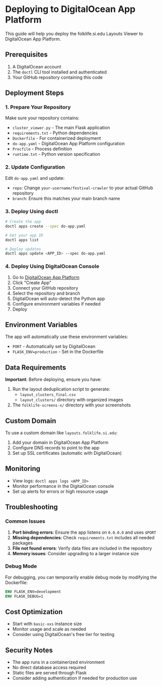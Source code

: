 # Deploying to DigitalOcean App Platform

This guide will help you deploy the folklife.si.edu Layouts Viewer to DigitalOcean App Platform.

## Prerequisites

1. A DigitalOcean account
2. The `doctl` CLI tool installed and authenticated
3. Your GitHub repository containing this code

## Deployment Steps

### 1. Prepare Your Repository

Make sure your repository contains:
- `cluster_viewer.py` - The main Flask application
- `requirements.txt` - Python dependencies
- `Dockerfile` - For containerized deployment
- `do-app.yaml` - DigitalOcean App Platform configuration
- `Procfile` - Process definition
- `runtime.txt` - Python version specification

### 2. Update Configuration

Edit `do-app.yaml` and update:
- `repo`: Change `your-username/festival-crawler` to your actual GitHub repository
- `branch`: Ensure this matches your main branch name

### 3. Deploy Using doctl

```bash
# Create the app
doctl apps create --spec do-app.yaml

# Get your app ID
doctl apps list

# Deploy updates
doctl apps update <APP_ID> --spec do-app.yaml
```

### 4. Deploy Using DigitalOcean Console

1. Go to [DigitalOcean App Platform](https://cloud.digitalocean.com/apps)
2. Click "Create App"
3. Connect your GitHub repository
4. Select the repository and branch
5. DigitalOcean will auto-detect the Python app
6. Configure environment variables if needed
7. Deploy

## Environment Variables

The app will automatically use these environment variables:
- `PORT` - Automatically set by DigitalOcean
- `FLASK_ENV=production` - Set in the Dockerfile

## Data Requirements

**Important**: Before deploying, ensure you have:
1. Run the layout deduplication script to generate:
   - `layout_clusters_final.csv`
   - `layout_clusters/` directory with organized images
2. The `folklife-screens-x/` directory with your screenshots

## Custom Domain

To use a custom domain like `layouts.folklife.si.edu`:
1. Add your domain in DigitalOcean App Platform
2. Configure DNS records to point to the app
3. Set up SSL certificates (automatic with DigitalOcean)

## Monitoring

- View logs: `doctl apps logs <APP_ID>`
- Monitor performance in the DigitalOcean console
- Set up alerts for errors or high resource usage

## Troubleshooting

### Common Issues

1. **Port binding errors**: Ensure the app listens on `0.0.0.0` and uses `$PORT`
2. **Missing dependencies**: Check `requirements.txt` includes all needed packages
3. **File not found errors**: Verify data files are included in the repository
4. **Memory issues**: Consider upgrading to a larger instance size

### Debug Mode

For debugging, you can temporarily enable debug mode by modifying the Dockerfile:
```dockerfile
ENV FLASK_ENV=development
ENV FLASK_DEBUG=1
```

## Cost Optimization

- Start with `basic-xxs` instance size
- Monitor usage and scale as needed
- Consider using DigitalOcean's free tier for testing

## Security Notes

- The app runs in a containerized environment
- No direct database access required
- Static files are served through Flask
- Consider adding authentication if needed for production use
